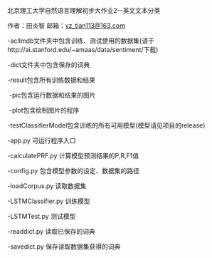 北京理工大学自然语言理解初步大作业2--英文文本分类

作者：田炎智 邮箱：yz_tian113@163.com

-aclImdb文件夹中包含训练、测试使用的数据集(请于http://ai.stanford.edu/~amaas/data/sentiment/下载)

-dict文件夹中包含保存的词典

-result包含所有训练数据和结果

​	-pic包含运行数据和结果的图片

​	-plot包含绘制图片的程序

-testClassifierModel包含训练的所有可用模型(模型请见项目的release)

-app.py 可运行程序入口

-calculatePRF.py 计算模型预测结果的P,R,F1值

-config.py 包含模型参数的设定、数据集的路径

-loadCorpus.py 读取数据集

-LSTMClassifier.py 训练模型

-LSTMTest.py 测试模型

-readdict.py 读取已保存的词典

-savedict.py 保存读取数据集获得的词典
